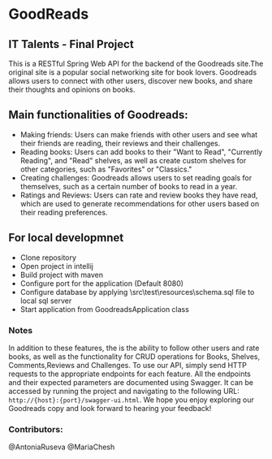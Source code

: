 # GoodReads
## IT Talents - Final Project
This is a RESTful Spring Web API for the backend of the Goodreads site.The original site is a popular social networking site for book lovers.
Goodreads allows users to connect with other users, discover new books, and share their thoughts and opinions on books.
## Main functionalities of Goodreads:
- Making friends:
  Users can make friends with other users and see what their friends are reading, their reviews and their challenges.
- Reading books:
  Users can add books to their "Want to Read", "Currently Reading", and "Read" shelves, as well as create custom shelves for other categories, such as "Favorites" or     "Classics."
- Creating challenges:
  Goodreads allows users to set reading goals for themselves, such as a certain number of books to read in a year.
- Ratings and Reviews:
  Users can rate and review books they have read, which are used to generate recommendations for other users based on their reading preferences.

## For local developmnet
- Clone repository
- Open project in intellij
- Build project with maven
- Configure port for the application (Default 8080)
- Configure database by applying \src\test\resources\schema.sql file to local sql server
- Start application from GoodreadsApplication class

### Notes
In addition to these features, the is the ability to follow other users and rate books, as well as the functionality for CRUD operations for Books, Shelves, Comments,Reviews and Challenges.
To use our API, simply send HTTP requests to the appropriate endpoints for each feature. All the endpoints and their expected parameters are documented using Swagger.
It can be accessed by running the project and navigating to the following URL: `http://{host}:{port}/swagger-ui.html`.
We hope you enjoy exploring our Goodreads copy and look forward to hearing your feedback!

### Contributors:
@AntoniaRuseva @MariaChesh
